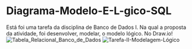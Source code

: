 # Diagrama-Modelo-E-L-gico-SQL
Está foi uma tarefa da disciplina de Banco de Dados I. Na qual a proposta da atividade, foi desenvolver, modelar, o modelo lógico. No Draw.io!
![Tabela_Relacional_Banco_de_Dados](https://github.com/user-attachments/assets/bf7471bd-6ccd-46dd-9d93-5e9466f70898)
![Tarefa-II-Modelagem-Lógico](https://github.com/user-attachments/assets/66381b9f-1660-4b60-9aab-424fed2539b3)
